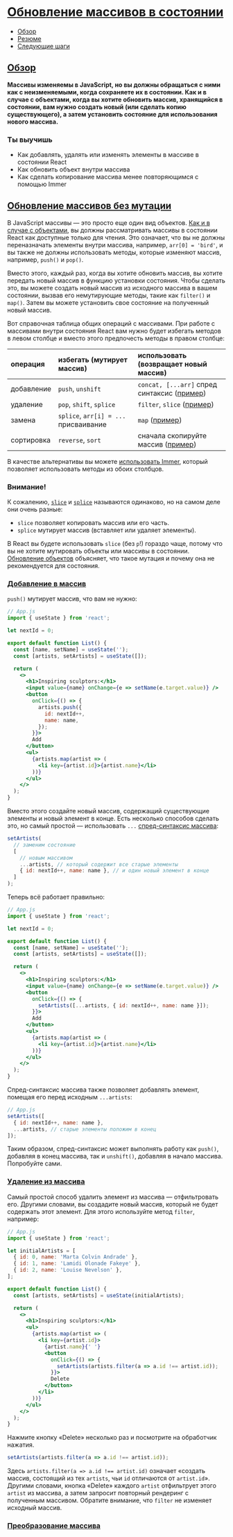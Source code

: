 # [Обновление массивов в состоянии](../../index.md)

- [Обзор](#обзор)
- [Резюме](#резюме)
- [Следующие шаги](#следующие-шаги)

## [Обзор](#)

**Массивы изменяемы в JavaScript, но вы должны обращаться с ними как с неизменяемыми, когда сохраняете их в состоянии. Как и в случае с объектами, когда вы хотите обновить массив, хранящийся в состоянии, вам нужно создать новый (или сделать копию существующего), а затем установить состояние для использования нового массива.**

### Ты выучишь

- Как добавлять, удалять или изменять элементы в массиве в состоянии React
- Как обновить объект внутри массива
- Как сделать копирование массива менее повторяющимся с помощью Immer

## [Обновление массивов без мутации](#)

В JavaScript массивы — это просто еще один вид объектов. [Как и в случае с объектами](https://react.dev/learn/updating-objects-in-state), вы должны рассматривать массивы в состоянии React как доступные только для чтения. Это означает, что вы не должны переназначать элементы внутри массива, например, `arr[0] = 'bird'`, и вы также не должны использовать методы, которые изменяют массив, например, `push()` и `pop()`.

Вместо этого, каждый раз, когда вы хотите обновить массив, вы хотите передать новый массив в функцию установки состояния. Чтобы сделать это, вы можете создать новый массив из исходного массива в вашем состоянии, вызвав его немутирующие методы, такие как `filter()` и `map()`. Затем вы можете установить свое состояние на полученный новый массив.

Вот справочная таблица общих операций с массивами. При работе с массивами внутри состояния React вам нужно будет избегать методов в левом столбце и вместо этого предпочесть методы в правом столбце:

| операция   | избегать (мутирует массив)            | использовать (возвращает новый массив)           |
| :--------- | :------------------------------------ | :----------------------------------------------- |
| добавление | `push`, `unshift`                     | `concat, [...arr]` спред синтаксис ([пример](#)) |
| удаление   | `pop`, `shift`, `splice`              | `filter`, `slice` ([пример](#))                  |
| замена     | `splice`, `arr[i] = ...` присваивание | `map` ([пример](#))                              |
| сортировка | `reverse`, `sort`                     | сначала скопируйте массив ([пример](#))          |

В качестве альтернативы вы можете [использовать Immer](https://react.dev/learn/updating-arrays-in-state#write-concise-update-logic-with-immer), который позволяет использовать методы из обоих столбцов.

### Внимание!

К сожалению, [`slice`](https://developer.mozilla.org/en-US/docs/Web/JavaScript/Reference/Global_Objects/Array/slice) и [`splice`](https://developer.mozilla.org/en-US/docs/Web/JavaScript/Reference/Global_Objects/Array/splice) называются одинаково, но на самом деле они очень разные:

- `slice` позволяет копировать массив или его часть.
- `splice` мутирует массив (вставляет или удаляет элементы).

В React вы будете использовать `slice` (без `p`!) гораздо чаще, потому что вы не хотите мутировать объекты или массивы в состоянии. [Обновление объектов](https://react.dev/learn/updating-objects-in-state) объясняет, что такое мутация и почему она не рекомендуется для состояния.

### [Добавление в массив](#)

`push()` мутирует массив, что вам не нужно:

```jsx
// App.js
import { useState } from 'react';

let nextId = 0;

export default function List() {
  const [name, setName] = useState('');
  const [artists, setArtists] = useState([]);

  return (
    <>
      <h1>Inspiring sculptors:</h1>
      <input value={name} onChange={e => setName(e.target.value)} />
      <button
        onClick={() => {
          artists.push({
            id: nextId++,
            name: name,
          });
        }}>
        Add
      </button>
      <ul>
        {artists.map(artist => (
          <li key={artist.id}>{artist.name}</li>
        ))}
      </ul>
    </>
  );
}
```

Вместо этого создайте новый массив, содержащий существующие элементы и новый элемент в конце. Есть несколько способов сделать это, но самый простой — использовать `...` [спред-синтаксис массива](https://developer.mozilla.org/en-US/docs/Web/JavaScript/Reference/Operators/Spread_syntax#spread_in_array_literals):

```jsx
setArtists(
  // заменим состояние
  [
    // новым массивом
    ...artists, // который содержит все старые элементы
    { id: nextId++, name: name }, // и один новый элемент в конце
  ]
);
```

Теперь всё работает правильно:

```jsx
// App.js
import { useState } from 'react';

let nextId = 0;

export default function List() {
  const [name, setName] = useState('');
  const [artists, setArtists] = useState([]);

  return (
    <>
      <h1>Inspiring sculptors:</h1>
      <input value={name} onChange={e => setName(e.target.value)} />
      <button
        onClick={() => {
          setArtists([...artists, { id: nextId++, name: name }]);
        }}>
        Add
      </button>
      <ul>
        {artists.map(artist => (
          <li key={artist.id}>{artist.name}</li>
        ))}
      </ul>
    </>
  );
}
```

Спред-синтаксис массива также позволяет добавлять элемент, помещая его перед исходным `...artists`:

```jsx
// App.js
setArtists([
  { id: nextId++, name: name },
  ...artists, // старые элементы положим в конец
]);
```

Таким образом, спред-синтаксис может выполнять работу как `push()`, добавляя в конец массива, так и `unshift()`, добавляя в начало массива. Попробуйте сами.

### [Удаление из массива](#)

Самый простой способ удалить элемент из массива — отфильтровать его. Другими словами, вы создадите новый массив, который не будет содержать этот элемент. Для этого используйте метод `filter`, например:

```jsx
// App.js
import { useState } from 'react';

let initialArtists = [
  { id: 0, name: 'Marta Colvin Andrade' },
  { id: 1, name: 'Lamidi Olonade Fakeye' },
  { id: 2, name: 'Louise Nevelson' },
];

export default function List() {
  const [artists, setArtists] = useState(initialArtists);

  return (
    <>
      <h1>Inspiring sculptors:</h1>
      <ul>
        {artists.map(artist => (
          <li key={artist.id}>
            {artist.name}{' '}
            <button
              onClick={() => {
                setArtists(artists.filter(a => a.id !== artist.id));
              }}>
              Delete
            </button>
          </li>
        ))}
      </ul>
    </>
  );
}
```

Нажмите кнопку «Delete» несколько раз и посмотрите на обработчик нажатия.

```jsx
setArtists(artists.filter(a => a.id !== artist.id));
```

Здесь `artists.filter(a => a.id !== artist.id)` означает «создать массив, состоящий из тех `artists`, чьи `id` отличаются от `artist.id`». Другими словами, кнопка «Delete» каждого `artist` отфильтрует этого `artist` из массива, а затем запросит повторный рендеринг с полученным массивом. Обратите внимание, что `filter` не изменяет исходный массив.

### [Преобразование массива](#)
